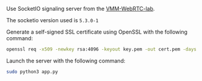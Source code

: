 Use SocketIO signaling server from the [VMM-WebRTC-lab](https://github.com/jehrensb/VMM-WebRTC-lab).

The socketio version used is `5.3.0-1`

Generate a self-signed SSL certificate using OpenSSL with the following command:

```bash
openssl req -x509 -newkey rsa:4096 -keyout key.pem -out cert.pem -days 365 --nodes
```

Launch the server with the following command:

```bash
sudo python3 app.py
```

